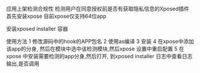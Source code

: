 应用上架检测合规性
检测用户在同意授权前是否有获取隐私信息的Xposed插件
首先安装xpose 目前xpose仅支持64位app 

安装xposed installer 容器

使用方法
1 修改源码中的hook的APP包名
2 使用as编译
3 安装 
4 在xpose中添加该app的分身, 然后在模块中选中该检测模块,然后xpose 设置中重启配置
5 在xpose 中安装需要检测的app分身,然后打开, 到xposed installer 日志中查看日志输出,是否调用